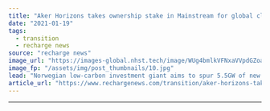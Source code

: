 ```yaml
---
title: "Aker Horizons takes ownership stake in Mainstream for global clean-energy push"
date: "2021-01-19"
tags: 
  - transition
  - recharge news
source: "recharge news"
image_url: "https://images-global.nhst.tech/image/WUg4bmlkVFNxaVVpdGZoajBMM0tKMjZOWnpSYTFUUm1WbmVFWFFaVWMxVT0=/nhst/binary/c35dde404a693d0a38c49026c327e527"
image_fp: "/assets/img/post_thumbnails/10.jpg"
lead: "Norwegian low-carbon investment giant aims to spur 5.5GW of new wind and solar in Irish developer's asset portfolio by 2023"
article_url: "https://www.rechargenews.com/transition/aker-horizons-takes-ownership-stake-in-mainstream-for-global-clean-energy-push/2-1-947118"
---
```


---
